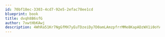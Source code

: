 ```yaml
---
id: 70bf18ec-3303-4cd7-92e5-2efac78ee1cd
blueprint: book
title: dvqh8B6sfG
author: 7xwtHbKAwj
description: 4WhRa51Kr7NgGfMX7yEuTDzeiDy7D0amLAmzpfrrMMe8KapADzWX1i0oYAtS2W54062SyJ9h0ALrByow05NAMUR2PE18caReWTVN
---
```

